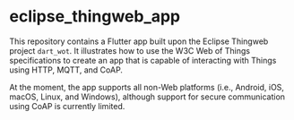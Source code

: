 # eclipse_thingweb_app

This repository contains a Flutter app built upon the Eclipse Thingweb project
`dart_wot`.
It illustrates how to use the W3C Web of Things specifications to create an app
that is capable of interacting with Things using HTTP, MQTT, and CoAP.

At the moment, the app supports all non-Web platforms (i.e., Android, iOS,
macOS, Linux, and Windows), although support for secure communication using
CoAP is currently limited.
